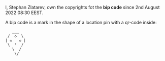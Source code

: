I, Stephan Zlatarev, own the copyrights fot the **bip code** since 2nd August 2022 08:30 EEST.

A bip code is a mark in the shape of a location pin with a qr-code inside:

```
   ___
 /  ◇  \
| ◇   ◇ |
 \  °  /
   \  /
    \/
```
